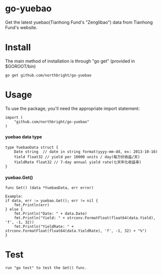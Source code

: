 go-yuebao
=========

Get the latest yuebao(Tianhong Fund's "Zenglibao") data from Tianhong Fund's website.

# Install

The main method of installation is through "go get" (provided in $GOROOT/bin)

    go get github.com/northbright/go-yuebao

# Usage

To use the package, you'll need the appropriate import statement:

    import (
        "github.com/northbright/go-yuebao"
    )

#### yuebao data type

    type YuebaoData struct {
        Date string  // date in string format(yyyy-mm-dd, ex: 2013-10-16)
        Yield float32 // yield per 10000 units / day(每万份收益/天)
        YieldRate float32 // 7-day annual yield rate(七天年化收益率)
    }

#### yuebao.Get()

    func Get() (data *YuebaoData, err error)

    Example:
    if data, err := yuebao.Get(); err != nil {
        fmt.Println(err)
    } else {
        fmt.Println("Date: " + data.Date)
        fmt.Println("Yield: " + strconv.FormatFloat(float64(data.Yield), 'f', -1, 32))
        fmt.Println("YieldRate: " + strconv.FormatFloat(float64(data.YieldRate), 'f', -1, 32) + "%")
    }

# Test

    run "go test" to test the Get() func.
